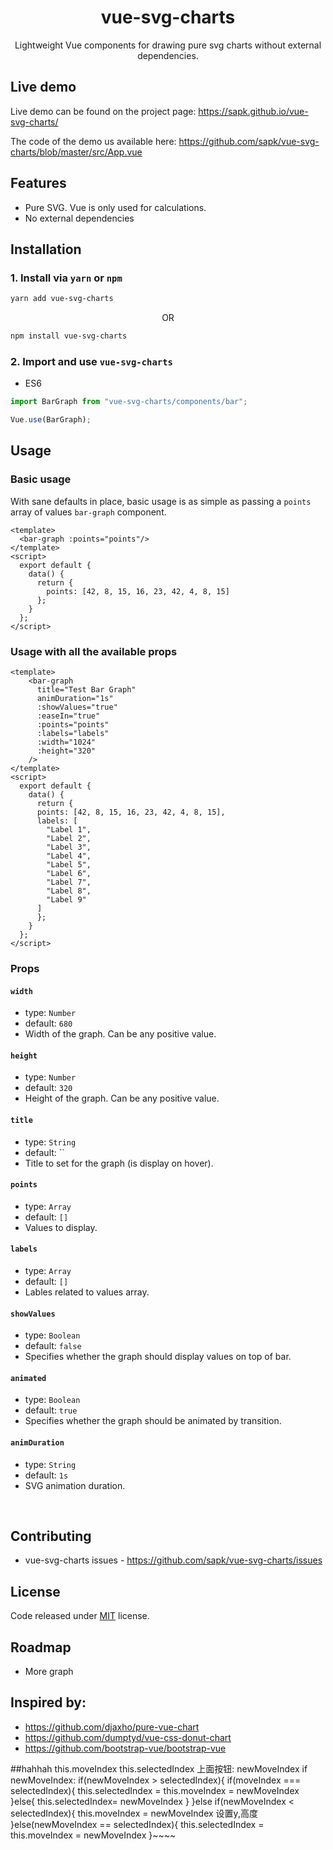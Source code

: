 <p align="center">
  <h1 align="center">vue-svg-charts</h1>
  <p align="center">Lightweight Vue components for drawing pure svg charts without external dependencies.</p>
</p>

## Live demo

Live demo can be found on the project page: https://sapk.github.io/vue-svg-charts/

The code of the demo us available here: https://github.com/sapk/vue-svg-charts/blob/master/src/App.vue

## Features

* Pure SVG. Vue is only used for calculations.
* No external dependencies

## Installation

### 1. Install via `yarn` or `npm`

```bash
yarn add vue-svg-charts
```
<p align="center">OR</p>

```bash
npm install vue-svg-charts
```

### 2. Import and use `vue-svg-charts`

- ES6

```javascript
import BarGraph from "vue-svg-charts/components/bar";

Vue.use(BarGraph);
```

## Usage

### Basic usage 

With sane defaults in place, basic usage is as simple as passing a `points` array of values `bar-graph` component.

```vue
<template>
  <bar-graph :points="points"/>
</template>
<script>
  export default {
    data() {
      return {
        points: [42, 8, 15, 16, 23, 42, 4, 8, 15]
      };
    }
  };
</script>
```

### Usage with all the available props

```vue
<template>
    <bar-graph
      title="Test Bar Graph"
      animDuration="1s"
      :showValues="true"
      :easeIn="true"
      :points="points"
      :labels="labels"
      :width="1024"
      :height="320"
    />
</template>
<script>
  export default {
    data() {
      return {
      points: [42, 8, 15, 16, 23, 42, 4, 8, 15],
      labels: [
        "Label 1",
        "Label 2",
        "Label 3",
        "Label 4",
        "Label 5",
        "Label 6",
        "Label 7",
        "Label 8",
        "Label 9"
      ]
      };
    }
  };
</script>
```

### Props

#### `width`
- type: `Number`
- default: `680`
- Width of the graph. Can be any positive value.

#### `height`
- type: `Number`
- default: `320`
- Height of the graph. Can be any positive value.

#### `title`
- type: `String`
- default: ``
- Title to set for the graph (is display on hover).

#### `points`
- type: `Array`
- default: `[]`
- Values to display.

#### `labels`
- type: `Array`
- default: `[]`
- Lables related to values array.

#### `showValues`
- type: `Boolean`
- default: `false`
- Specifies whether the graph should display values on top of bar.

#### `animated`
- type: `Boolean`
- default: `true`
- Specifies whether the graph should be animated by transition.


#### `animDuration`
- type: `String`
- default: `1s`
- SVG animation duration.

<br>

## Contributing

- vue-svg-charts issues - https://github.com/sapk/vue-svg-charts/issues

## License

Code released under [MIT](https://github.com/sapk/vue-svg-charts/blob/master/LICENSE) license.

## Roadmap
- More graph

## Inspired by:
- https://github.com/djaxho/pure-vue-chart
- https://github.com/dumptyd/vue-css-donut-chart
- https://github.com/bootstrap-vue/bootstrap-vue


##hahhah
this.moveIndex
this.selectedIndex
上面按钮:
newMoveIndex
if newMoveIndex:
	if(newMoveIndex > selectedIndex){
		if(moveIndex === selectedIndex){
			this.selectedIndex = this.moveIndex = newMoveIndex
		}else{
			this.selectedIndex= newMoveIndex
		}
	}else if(newMoveIndex < selectedIndex){
		this.moveIndex = newMoveIndex
		设置y,高度
	}else(newMoveIndex == selectedIndex){
		this.selectedIndex = this.moveIndex = newMoveIndex
	}~~~~
